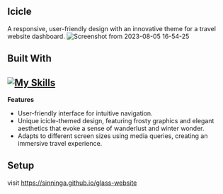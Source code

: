 **Icicle**
-
A responsive, user-friendly design with an innovative theme for a travel website dashboard.
![Screenshot from 2023-08-05 16-54-25](https://github.com/sinninga/glass-website/assets/36636887/c2753c24-6953-4de8-886b-bf42e758004f)

**Built With**
-
[![My Skills](https://skillicons.dev/icons?i=html,css)](https://skillicons.dev)
-

**Features**
* User-friendly interface for intuitive navigation.
* Unique icicle-themed design, featuring frosty graphics and elegant aesthetics that evoke a sense of wanderlust and winter wonder.
* Adapts to different screen sizes using media queries, creating an immersive travel experience.

**Setup**
-
visit https://sinninga.github.io/glass-website
